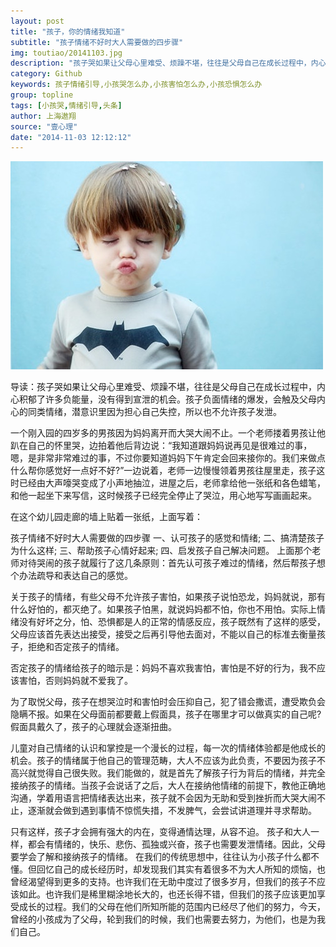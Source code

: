 ```yaml
---
layout: post
title: "孩子，你的情绪我知道"
subtitle: "孩子情绪不好时大人需要做的四步骤"
img: toutiao/20141103.jpg
description: "孩子哭如果让父母心里难受、烦躁不堪，往往是父母自己在成长过程中，内心积郁了许多负能量，没有得到宣泄的机会。孩子负面情绪的爆发，会触及父母内心的同类情绪，潜意识里因为担心自己失控，所以也不允许孩子发泄。"
category: Github
keywords: 孩子情绪引导,小孩哭怎么办,小孩害怕怎么办,小孩恐惧怎么办
group: topline
tags: [小孩哭,情绪引导,头条]
author: 上海遨翔
source: "壹心理"
date: "2014-11-03 12:12:12"
---
```

<img src="/images/toutiao/20141103.jpg" alt="" />

导读：孩子哭如果让父母心里难受、烦躁不堪，往往是父母自己在成长过程中，内心积郁了许多负能量，没有得到宣泄的机会。孩子负面情绪的爆发，会触及父母内心的同类情绪，潜意识里因为担心自己失控，所以也不允许孩子发泄。

一个刚入园的四岁多的男孩因为妈妈离开而大哭大闹不止。一个老师搂着男孩让他趴在自己的怀里哭，边拍着他后背边说：“我知道跟妈妈说再见是很难过的事，嗯，是非常非常难过的事，不过你要知道妈妈下午肯定会回来接你的。我们来做点什么帮你感觉好一点好不好?”一边说着，老师一边慢慢领着男孩往屋里走，孩子这时已经由大声嚎哭变成了小声地抽泣，进屋之后，老师拿给他一张纸和各色蜡笔，和他一起坐下来写信，这时候孩子已经完全停止了哭泣，用心地写写画画起来。

在这个幼儿园走廊的墙上贴着一张纸，上面写着：

孩子情绪不好时大人需要做的四步骤
一、认可孩子的感觉和情绪;
二、搞清楚孩子为什么这样;
三、帮助孩子心情好起来;
四、启发孩子自己解决问题。
上面那个老师对待哭闹的孩子就履行了这几条原则：首先认可孩子难过的情绪，然后帮孩子想个办法疏导和表达自己的感觉。

关于孩子的情绪，有些父母不允许孩子害怕，如果孩子说怕恐龙，妈妈就说，那有什么好怕的，都灭绝了。如果孩子怕黑，就说妈妈都不怕，你也不用怕。实际上情绪没有好坏之分，怕、恐惧都是人的正常的情感反应，孩子既然有了这样的感受，父母应该首先表达出接受，接受之后再引导他去面对，不能以自己的标准去衡量孩子，拒绝和否定孩子的情绪。

否定孩子的情绪给孩子的暗示是：妈妈不喜欢我害怕，害怕是不好的行为，我不应该害怕，否则妈妈就不爱我了。

为了取悦父母，孩子在想哭泣时和害怕时会压抑自己，犯了错会撒谎，遭受欺负会隐瞒不报。如果在父母面前都要戴上假面具，孩子在哪里才可以做真实的自己呢?假面具戴久了，孩子的心理就会逐渐扭曲。

儿童对自己情绪的认识和掌控是一个漫长的过程，每一次的情绪体验都是他成长的机会。孩子的情绪属于他自己的管理范畴，大人不应该为此负责，不要因为孩子不高兴就觉得自己很失败。我们能做的，就是首先了解孩子行为背后的情绪，并完全接纳孩子的情绪。当孩子会说话了之后，大人在接纳他情绪的前提下，教他正确地沟通，学着用语言把情绪表达出来，孩子就不会因为无助和受到挫折而大哭大闹不止，逐渐就会做到遇到事情不惊慌失措，不发脾气，会尝试讲道理并寻求帮助。

只有这样，孩子才会拥有强大的内在，变得通情达理，从容不迫。
孩子和大人一样，都会有情绪的，快乐、悲伤、孤独或兴奋，孩子也需要发泄情绪。因此，父母要学会了解和接纳孩子的情绪。
在我们的传统思想中，往往认为小孩子什么都不懂。但回忆自己的成长经历时，却发现我们其实有着很多不为大人所知的烦恼，也曾经渴望得到更多的支持。也许我们在无助中度过了很多岁月，但我们的孩子不应该如此。也许我们是稀里糊涂地长大的，也还长得不错，但我们的孩子应该更加享受成长的过程。我们的父母在他们所知所能的范围内已经尽了他们的努力，今天，曾经的小孩成为了父母，轮到我们的时候，我们也需要去努力，为他们，也是为我们自己。